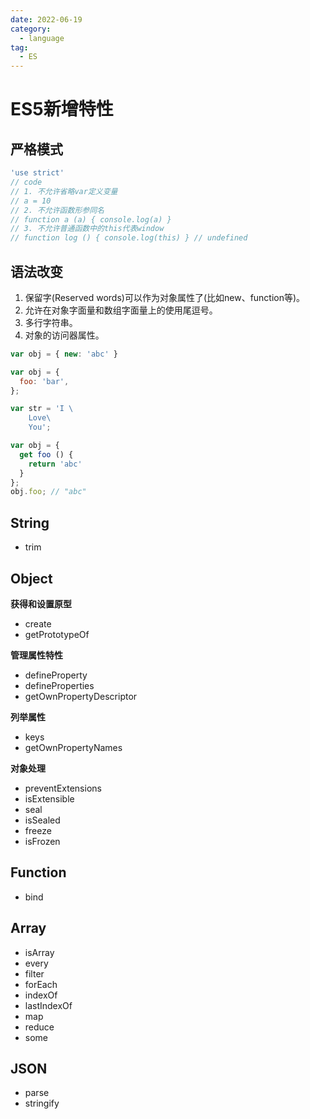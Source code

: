 ```yaml
---
date: 2022-06-19
category:
  - language
tag:
  - ES
---
```


# ES5新增特性

## 严格模式

```js
'use strict'
// code
// 1. 不允许省略var定义变量
// a = 10
// 2. 不允许函数形参同名
// function a (a) { console.log(a) }
// 3. 不允许普通函数中的this代表window
// function log () { console.log(this) } // undefined
```

## 语法改变

1. 保留字(Reserved words)可以作为对象属性了(比如new、function等)。
2. 允许在对象字面量和数组字面量上的使用尾逗号。
3. 多行字符串。
4. 对象的访问器属性。

```js
var obj = { new: 'abc' }

var obj = {
  foo: 'bar',
};

var str = 'I \
	Love\
	You';

var obj = {
  get foo () {
    return 'abc'
  }
};
obj.foo; // "abc"
```

## String

* trim

## Object

**获得和设置原型**

* create
* getPrototypeOf

**管理属性特性**

* defineProperty
* defineProperties
* getOwnPropertyDescriptor

**列举属性**

* keys
* getOwnPropertyNames

**对象处理**

* preventExtensions
* isExtensible
* seal
* isSealed
* freeze
* isFrozen

## Function

* bind

## Array

* isArray
* every
* filter
* forEach
* indexOf
* lastIndexOf
* map
* reduce
* some

## JSON

* parse
* stringify
